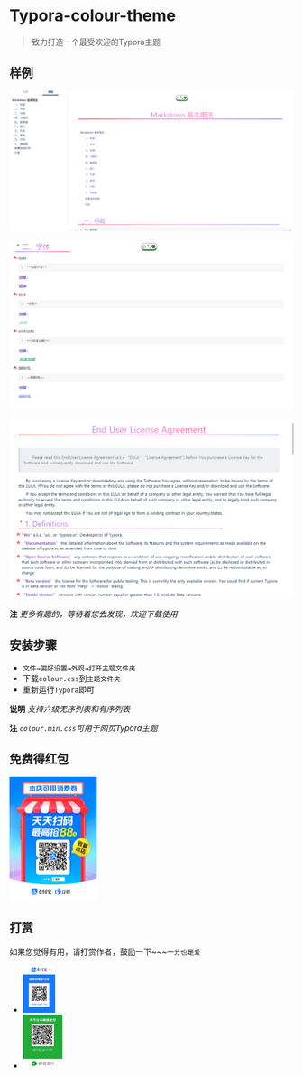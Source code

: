 # Typora-colour-theme

> 致力打造一个最受欢迎的Typora主题



## 样例

![img](./imgs/1.png)



![img](./imgs/2.png)

![3](./imgs/3.png)





**注** *更多有趣的，等待着您去发现，欢迎下载使用*



## 安装步骤

+ `文件→偏好设置→外观→打开主题文件夹`
+ 下载`colour.css`到`主题文件夹`
+ 重新运行`Typora`即可

**说明** *支持六级无序列表和有序列表*



**注** *`colour.min.css`可用于网页Typora主题*



## 免费得红包

<img src="./imgs/ali-shop.jpg" style="zoom:25%;" />

## 打赏

如果您觉得有用，请打赏作者，鼓励一下~~~`一分也是爱`

+ <img src="./imgs/ali-pay.jpg" alt="收款码" style="zoom:25%;" />
+ <img src="./imgs/wechat-pay.png" alt="收款码" style="zoom:25%;" />

